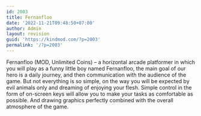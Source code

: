 ```yaml
---
id: 2003
title: Fernanfloo
date: '2022-11-21T09:48:50+07:00'
author: Admin
layout: revision
guid: 'https://kindmod.com/?p=2003'
permalink: '/?p=2003'
---
```


Fernanfloo (MOD, Unlimited Coins) – a horizontal arcade platformer in which you will play as a funny little boy named Fernanfloo, the main goal of our hero is a daily journey, and then communication with the audience of the game. But not everything is so simple, on the way you will be expected by evil animals only and dreaming of enjoying your flesh. Simple control in the form of on-screen keys will allow you to make your tasks as comfortable as possible. And drawing graphics perfectly combined with the overall atmosphere of the game.